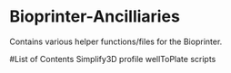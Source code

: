 # Bioprinter-Ancilliaries
Contains various helper functions/files for the Bioprinter.

#List of Contents
  Simplify3D profile
  wellToPlate scripts

